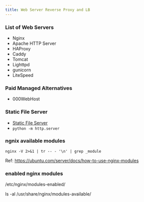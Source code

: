 ```yaml
---
title: Web Server Reverse Proxy and LB
---
```


### List of Web Servers

- Nginx
- Apache HTTP Server
- HAProxy
- Caddy
- Tomcat
- Lighttpd
- gunicorn
- LiteSpeed

### Paid Managed Alternatives

- 000WebHost

### Static File Server 

- [Static File Server](https://static-web-server.net/)
- `python -m http.server`

### ngnix available modules

`nginx -V 2>&1 | tr -- - '\n' | grep _module`

Ref: https://ubuntu.com/server/docs/how-to-use-nginx-modules

### enabled nginx modules 

/etc/nginx/modules-enabled/

ls -al /usr/share/nginx/modules-available/